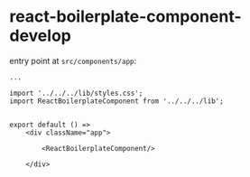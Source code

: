 # react-boilerplate-component-develop

entry point at `src/components/app`:


```
...

import '../../../lib/styles.css';
import ReactBoilerplateComponent from '../../../lib';


export default () =>
	<div className="app">

		<ReactBoilerplateComponent/>

	</div>

```